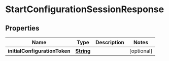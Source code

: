 

# StartConfigurationSessionResponse


## Properties

| Name | Type | Description | Notes |
|------------ | ------------- | ------------- | -------------|
|**initialConfigurationToken** | [**String**](String.md) |  |  [optional] |



